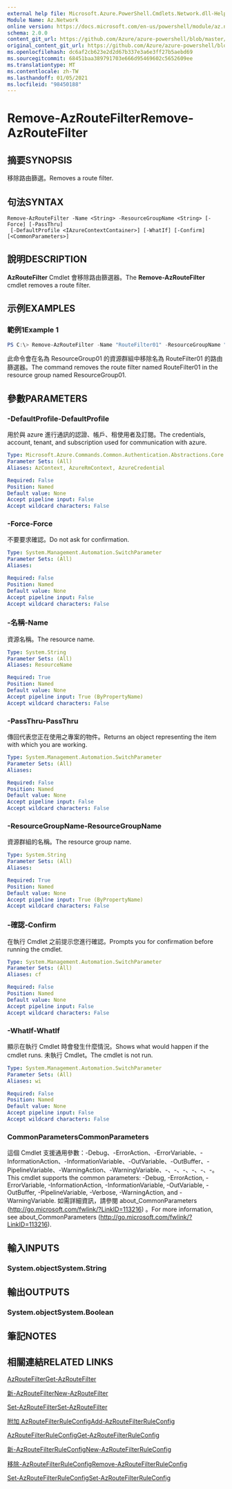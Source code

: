 ```yaml
---
external help file: Microsoft.Azure.PowerShell.Cmdlets.Network.dll-Help.xml
Module Name: Az.Network
online version: https://docs.microsoft.com/en-us/powershell/module/az.network/remove-azroutefilter
schema: 2.0.0
content_git_url: https://github.com/Azure/azure-powershell/blob/master/src/Network/Network/help/Remove-AzRouteFilter.md
original_content_git_url: https://github.com/Azure/azure-powershell/blob/master/src/Network/Network/help/Remove-AzRouteFilter.md
ms.openlocfilehash: dc6af2cb623e2d2d67b337e3a6e3ff27b5aebd69
ms.sourcegitcommit: 68451baa389791703e666d95469602c5652609ee
ms.translationtype: MT
ms.contentlocale: zh-TW
ms.lasthandoff: 01/05/2021
ms.locfileid: "98450188"
---
```

# <span data-ttu-id="a5679-101">Remove-AzRouteFilter</span><span class="sxs-lookup"><span data-stu-id="a5679-101">Remove-AzRouteFilter</span></span>

## <span data-ttu-id="a5679-102">摘要</span><span class="sxs-lookup"><span data-stu-id="a5679-102">SYNOPSIS</span></span>
<span data-ttu-id="a5679-103">移除路由篩選。</span><span class="sxs-lookup"><span data-stu-id="a5679-103">Removes a route filter.</span></span>

## <span data-ttu-id="a5679-104">句法</span><span class="sxs-lookup"><span data-stu-id="a5679-104">SYNTAX</span></span>

```
Remove-AzRouteFilter -Name <String> -ResourceGroupName <String> [-Force] [-PassThru]
 [-DefaultProfile <IAzureContextContainer>] [-WhatIf] [-Confirm] [<CommonParameters>]
```

## <span data-ttu-id="a5679-105">說明</span><span class="sxs-lookup"><span data-stu-id="a5679-105">DESCRIPTION</span></span>
<span data-ttu-id="a5679-106">**AzRouteFilter** Cmdlet 會移除路由篩選器。</span><span class="sxs-lookup"><span data-stu-id="a5679-106">The **Remove-AzRouteFilter** cmdlet removes a route filter.</span></span>

## <span data-ttu-id="a5679-107">示例</span><span class="sxs-lookup"><span data-stu-id="a5679-107">EXAMPLES</span></span>

### <span data-ttu-id="a5679-108">範例1</span><span class="sxs-lookup"><span data-stu-id="a5679-108">Example 1</span></span>
```powershell
PS C:\> Remove-AzRouteFilter -Name "RouteFilter01" -ResourceGroupName "ResourceGroup01"
```

<span data-ttu-id="a5679-109">此命令會在名為 ResourceGroup01 的資源群組中移除名為 RouteFilter01 的路由篩選器。</span><span class="sxs-lookup"><span data-stu-id="a5679-109">The command removes the route filter named RouteFilter01 in the resource group named ResourceGroup01.</span></span>

## <span data-ttu-id="a5679-110">參數</span><span class="sxs-lookup"><span data-stu-id="a5679-110">PARAMETERS</span></span>

### <span data-ttu-id="a5679-111">-DefaultProfile</span><span class="sxs-lookup"><span data-stu-id="a5679-111">-DefaultProfile</span></span>
<span data-ttu-id="a5679-112">用於與 azure 進行通訊的認證、帳戶、租使用者及訂閱。</span><span class="sxs-lookup"><span data-stu-id="a5679-112">The credentials, account, tenant, and subscription used for communication with azure.</span></span>

```yaml
Type: Microsoft.Azure.Commands.Common.Authentication.Abstractions.Core.IAzureContextContainer
Parameter Sets: (All)
Aliases: AzContext, AzureRmContext, AzureCredential

Required: False
Position: Named
Default value: None
Accept pipeline input: False
Accept wildcard characters: False
```

### <span data-ttu-id="a5679-113">-Force</span><span class="sxs-lookup"><span data-stu-id="a5679-113">-Force</span></span>
<span data-ttu-id="a5679-114">不要要求確認。</span><span class="sxs-lookup"><span data-stu-id="a5679-114">Do not ask for confirmation.</span></span>

```yaml
Type: System.Management.Automation.SwitchParameter
Parameter Sets: (All)
Aliases:

Required: False
Position: Named
Default value: None
Accept pipeline input: False
Accept wildcard characters: False
```

### <span data-ttu-id="a5679-115">-名稱</span><span class="sxs-lookup"><span data-stu-id="a5679-115">-Name</span></span>
<span data-ttu-id="a5679-116">資源名稱。</span><span class="sxs-lookup"><span data-stu-id="a5679-116">The resource name.</span></span>

```yaml
Type: System.String
Parameter Sets: (All)
Aliases: ResourceName

Required: True
Position: Named
Default value: None
Accept pipeline input: True (ByPropertyName)
Accept wildcard characters: False
```

### <span data-ttu-id="a5679-117">-PassThru</span><span class="sxs-lookup"><span data-stu-id="a5679-117">-PassThru</span></span>
<span data-ttu-id="a5679-118">傳回代表您正在使用之專案的物件。</span><span class="sxs-lookup"><span data-stu-id="a5679-118">Returns an object representing the item with which you are working.</span></span>

```yaml
Type: System.Management.Automation.SwitchParameter
Parameter Sets: (All)
Aliases:

Required: False
Position: Named
Default value: None
Accept pipeline input: False
Accept wildcard characters: False
```

### <span data-ttu-id="a5679-119">-ResourceGroupName</span><span class="sxs-lookup"><span data-stu-id="a5679-119">-ResourceGroupName</span></span>
<span data-ttu-id="a5679-120">資源群組的名稱。</span><span class="sxs-lookup"><span data-stu-id="a5679-120">The resource group name.</span></span>

```yaml
Type: System.String
Parameter Sets: (All)
Aliases:

Required: True
Position: Named
Default value: None
Accept pipeline input: True (ByPropertyName)
Accept wildcard characters: False
```

### <span data-ttu-id="a5679-121">-確認</span><span class="sxs-lookup"><span data-stu-id="a5679-121">-Confirm</span></span>
<span data-ttu-id="a5679-122">在執行 Cmdlet 之前提示您進行確認。</span><span class="sxs-lookup"><span data-stu-id="a5679-122">Prompts you for confirmation before running the cmdlet.</span></span>

```yaml
Type: System.Management.Automation.SwitchParameter
Parameter Sets: (All)
Aliases: cf

Required: False
Position: Named
Default value: None
Accept pipeline input: False
Accept wildcard characters: False
```

### <span data-ttu-id="a5679-123">-WhatIf</span><span class="sxs-lookup"><span data-stu-id="a5679-123">-WhatIf</span></span>
<span data-ttu-id="a5679-124">顯示在執行 Cmdlet 時會發生什麼情況。</span><span class="sxs-lookup"><span data-stu-id="a5679-124">Shows what would happen if the cmdlet runs.</span></span>
<span data-ttu-id="a5679-125">未執行 Cmdlet。</span><span class="sxs-lookup"><span data-stu-id="a5679-125">The cmdlet is not run.</span></span>

```yaml
Type: System.Management.Automation.SwitchParameter
Parameter Sets: (All)
Aliases: wi

Required: False
Position: Named
Default value: None
Accept pipeline input: False
Accept wildcard characters: False
```

### <span data-ttu-id="a5679-126">CommonParameters</span><span class="sxs-lookup"><span data-stu-id="a5679-126">CommonParameters</span></span>
<span data-ttu-id="a5679-127">這個 Cmdlet 支援通用參數：-Debug、-ErrorAction、-ErrorVariable、-InformationAction、-InformationVariable、-OutVariable、-OutBuffer、-PipelineVariable、-WarningAction、-WarningVariable、-、-、-、-、-、-。</span><span class="sxs-lookup"><span data-stu-id="a5679-127">This cmdlet supports the common parameters: -Debug, -ErrorAction, -ErrorVariable, -InformationAction, -InformationVariable, -OutVariable, -OutBuffer, -PipelineVariable, -Verbose, -WarningAction, and -WarningVariable.</span></span> <span data-ttu-id="a5679-128">如需詳細資訊，請參閱 about_CommonParameters (http://go.microsoft.com/fwlink/?LinkID=113216) 。</span><span class="sxs-lookup"><span data-stu-id="a5679-128">For more information, see about_CommonParameters (http://go.microsoft.com/fwlink/?LinkID=113216).</span></span>

## <span data-ttu-id="a5679-129">輸入</span><span class="sxs-lookup"><span data-stu-id="a5679-129">INPUTS</span></span>

### <span data-ttu-id="a5679-130">System.object</span><span class="sxs-lookup"><span data-stu-id="a5679-130">System.String</span></span>

## <span data-ttu-id="a5679-131">輸出</span><span class="sxs-lookup"><span data-stu-id="a5679-131">OUTPUTS</span></span>

### <span data-ttu-id="a5679-132">System.object</span><span class="sxs-lookup"><span data-stu-id="a5679-132">System.Boolean</span></span>

## <span data-ttu-id="a5679-133">筆記</span><span class="sxs-lookup"><span data-stu-id="a5679-133">NOTES</span></span>

## <span data-ttu-id="a5679-134">相關連結</span><span class="sxs-lookup"><span data-stu-id="a5679-134">RELATED LINKS</span></span>

[<span data-ttu-id="a5679-135">AzRouteFilter</span><span class="sxs-lookup"><span data-stu-id="a5679-135">Get-AzRouteFilter</span></span>](./Get-AzRouteFilter.md)

[<span data-ttu-id="a5679-136">新-AzRouteFilter</span><span class="sxs-lookup"><span data-stu-id="a5679-136">New-AzRouteFilter</span></span>](./New-AzRouteFilter.md)

[<span data-ttu-id="a5679-137">Set-AzRouteFilter</span><span class="sxs-lookup"><span data-stu-id="a5679-137">Set-AzRouteFilter</span></span>](./Set-AzRouteFilter.md)

[<span data-ttu-id="a5679-138">附加 AzRouteFilterRuleConfig</span><span class="sxs-lookup"><span data-stu-id="a5679-138">Add-AzRouteFilterRuleConfig</span></span>](./Add-AzRouteFilterRuleConfig.md)

[<span data-ttu-id="a5679-139">AzRouteFilterRuleConfig</span><span class="sxs-lookup"><span data-stu-id="a5679-139">Get-AzRouteFilterRuleConfig</span></span>](./Get-AzRouteFilterRuleConfig.md)

[<span data-ttu-id="a5679-140">新-AzRouteFilterRuleConfig</span><span class="sxs-lookup"><span data-stu-id="a5679-140">New-AzRouteFilterRuleConfig</span></span>](./New-AzRouteFilterRuleConfig.md)

[<span data-ttu-id="a5679-141">移除-AzRouteFilterRuleConfig</span><span class="sxs-lookup"><span data-stu-id="a5679-141">Remove-AzRouteFilterRuleConfig</span></span>](./Remove-AzRouteFilterRuleConfig.md)

[<span data-ttu-id="a5679-142">Set-AzRouteFilterRuleConfig</span><span class="sxs-lookup"><span data-stu-id="a5679-142">Set-AzRouteFilterRuleConfig</span></span>](./Set-AzRouteFilterRuleConfig.md)
